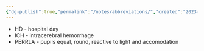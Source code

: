 ```yaml
---
{"dg-publish":true,"permalink":"/notes/abbreviations/","created":"2023-05-12T22:05:52.596-05:00","updated":"2023-05-12T22:35:09.160-05:00"}
---
```



- HD - hospital day
- ICH - intracerebral hemorrhage
- PERRLA - pupils equal, round, reactive to light and accomodation